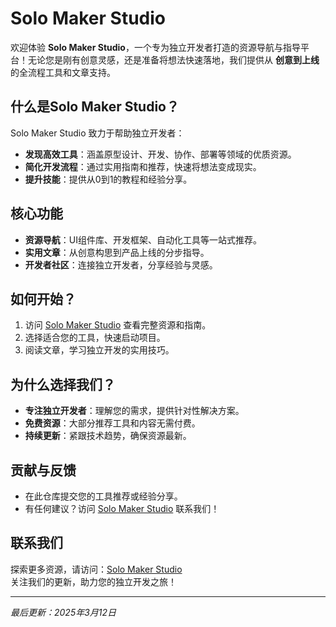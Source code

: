 # Solo Maker Studio

欢迎体验 **Solo Maker Studio**，一个专为独立开发者打造的资源导航与指导平台！无论您是刚有创意灵感，还是准备将想法快速落地，我们提供从 **创意到上线** 的全流程工具和文章支持。

## 什么是Solo Maker Studio？
Solo Maker Studio 致力于帮助独立开发者：
- **发现高效工具**：涵盖原型设计、开发、协作、部署等领域的优质资源。
- **简化开发流程**：通过实用指南和推荐，快速将想法变成现实。
- **提升技能**：提供从0到1的教程和经验分享。

## 核心功能
- **资源导航**：UI组件库、开发框架、自动化工具等一站式推荐。
- **实用文章**：从创意构思到产品上线的分步指导。
- **开发者社区**：连接独立开发者，分享经验与灵感。

## 如何开始？
1. 访问 [Solo Maker Studio](https://solomakerstudio.com) 查看完整资源和指南。
2. 选择适合您的工具，快速启动项目。
3. 阅读文章，学习独立开发的实用技巧。

## 为什么选择我们？
- **专注独立开发者**：理解您的需求，提供针对性解决方案。
- **免费资源**：大部分推荐工具和内容无需付费。
- **持续更新**：紧跟技术趋势，确保资源最新。

## 贡献与反馈
- 在此仓库提交您的工具推荐或经验分享。
- 有任何建议？访问 [Solo Maker Studio](https://solomakerstudio.com) 联系我们！

## 联系我们
探索更多资源，请访问：[Solo Maker Studio](https://solomakerstudio.com)  
关注我们的更新，助力您的独立开发之旅！

---
*最后更新：2025年3月12日*
